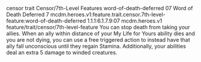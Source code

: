 <ability>
  <metadata>
    <class>censor</class>
    <feature_type>trait</feature_type>
    <file_dpath>Censor/7th-Level Features</file_dpath>
    <item_id>word-of-death-deferred</item_id>
    <item_index>07</item_index>
    <item_name>Word of Death Deferred</item_name>
    <level>7</level>
    <scc>mcdm.heroes.v1:feature.trait.censor.7th-level-feature:word-of-death-deferred</scc>
    <scdc>1.1.1:6.1.7.9:07</scdc>
    <source>mcdm.heroes.v1</source>
    <type>feature/trait/censor/7th-level-feature</type>
  </metadata>
  <effects>
    <effect type="mundane">You can stop death from taking your allies. When an ally within distance of your My Life for Yours ability dies and you are not dying, you can use a free triggered action to instead have that ally fall unconscious until they regain Stamina.
Additionally, your abilities deal an extra 5 damage to winded creatures.</effect>
  </effects>
</ability>
